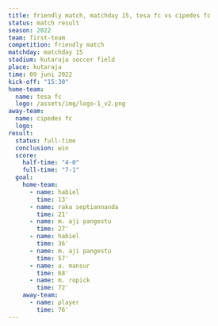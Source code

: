 ```yaml
---
title: friendly match, matchday 15, tesa fc vs cipedes fc
status: match result
season: 2022
team: first-team
competition: friendly match
matchday: matchday 15
stadium: kutaraja soccer field
place: kutaraja
time: 09 juni 2022
kick-off: "15:30"
home-team:
  name: tesa fc
  logo: /assets/img/logo-1_v2.png
away-team:
  name: cipedes fc
  logo: 
result:
  status: full-time
  conclusion: win
  score:
    half-time: "4-0"
    full-time: "7-1"
  goal:
    home-team:
      - name: habiel
        time: 13'
      - name: raka septiannanda
        time: 21'
      - name: m. aji pangestu
        time: 27'
      - name: habiel
        time: 36'
      - name: m. aji pangestu
        time: 57'
      - name: a. mansur
        time: 68'
      - name: m. ropick
        time: 72'
    away-team:
      - name: player
        time: 76'
---
```

